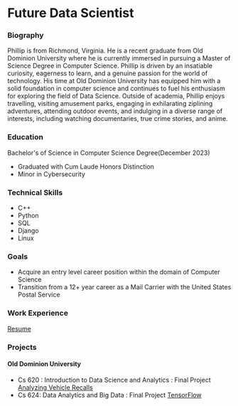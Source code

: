 # Future Data Scientist

### Biography
Phillip is from Richmond, Virginia. He is a recent graduate from Old Dominion University where he is currently immersed in pursuing a Master of Science Degree in Computer Science.  Phillip is driven by an insatiable curiosity, eagerness to learn, and a genuine passion for the world of technology.   His time at Old Dominion University has equipped him with a solid foundation in computer science and continues to fuel his enthusiasm for exploring the field of Data Science. Outside of academia, Phillip enjoys travelling, visiting amusement parks, engaging in exhilarating ziplining adventures, attending outdoor events, and indulging in a diverse range of interests, including watching documentaries, true crime stories, and anime.
### Education
Bachelor's of Science in Computer Science Degree(December 2023)
* Graduated with Cum Laude Honors Distinction
* Minor in Cybersecurity

### Technical Skills
* C++
* Python
* SQL
* Django
* Linux

### Goals
* Acquire an entry level career position within the domain of Computer Science
* Transition from a 12+ year career as a Mail Carrier with the United States Postal Service

### Work Experience
[Resume](https://philewj.github.io/assets/Phillip_Wilson_Resume2_May-2024.pdf)
### Projects
#### Old Dominion University
* Cs 620 : Introduction to Data Science and Analytics :  Final Project [Analyzing Vehicle Recalls](https://colab.research.google.com/drive/1Jl9an2YjIbR9_999cmjBbqVKSRaG-8AZ?usp=sharing)  
* Cs 624: Data Analytics and Big Data :                  Final Project [TensorFlow](https://colab.research.google.com/drive/1M9FlHswR6hzqGWMrLyRNZy2vGfrp_s8c?usp=sharing)



